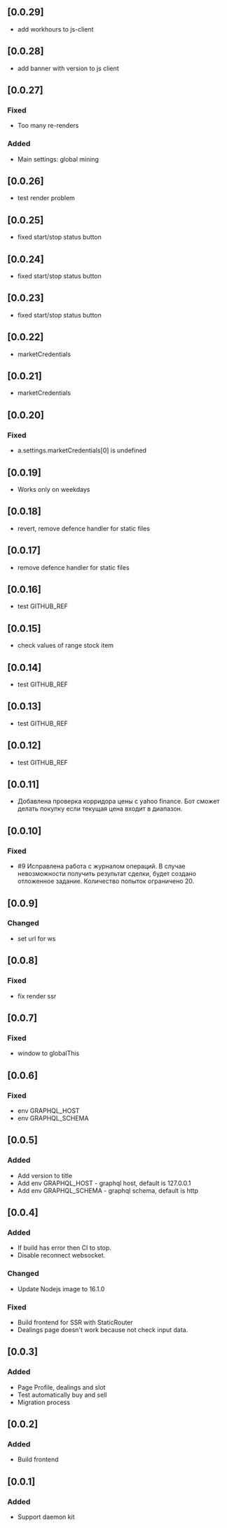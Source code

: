 ## [0.0.29]

-   add workhours to js-client

## [0.0.28]

-   add banner with version to js client

## [0.0.27]

### Fixed

-   Too many re-renders

### Added

-   Main settings: global mining

## [0.0.26]

-   test render problem

## [0.0.25]

-   fixed start/stop status button

## [0.0.24]

-   fixed start/stop status button

## [0.0.23]

-   fixed start/stop status button

## [0.0.22]

-   marketCredentials

## [0.0.21]

-   marketCredentials

## [0.0.20]

### Fixed

-   a.settings.marketCredentials[0] is undefined

## [0.0.19]

-   Works only on weekdays

## [0.0.18]

-   revert, remove defence handler for static files

## [0.0.17]

-   remove defence handler for static files

## [0.0.16]

-   test GITHUB_REF

## [0.0.15]

-   check values of range stock item

## [0.0.14]

-   test GITHUB_REF

## [0.0.13]

-   test GITHUB_REF

## [0.0.12]

-   test GITHUB_REF

## [0.0.11]

-   Добавлена проверка корридора цены с yahoo finance. Бот сможет делать
    покупку если текущая цена входит в диапазон.

## [0.0.10]

### Fixed

-   #9 Исправлена работа с журналом операций. В случае невозможности получить
    результат сделки, будет создано отложенное задание. Количество попыток
    ограничено 20.

## [0.0.9]

### Changed

-   set url for ws

## [0.0.8]

### Fixed

-   fix render ssr

## [0.0.7]

### Fixed

-   window to globalThis

## [0.0.6]

### Fixed

-   env GRAPHQL_HOST
-   env GRAPHQL_SCHEMA

## [0.0.5]

### Added

-   Add version to title
-   Add env GRAPHQL_HOST - graphql host, default is 127.0.0.1
-   Add env GRAPHQL_SCHEMA - graphql schema, default is http

## [0.0.4]

### Added

-   If build has error then CI to stop.
-   Disable reconnect websocket.

### Changed

-   Update Nodejs image to 16.1.0

### Fixed

-   Build frontend for SSR with StaticRouter
-   Dealings page doesn't work because not check input data.

## [0.0.3]

### Added

-   Page Profile, dealings and slot
-   Test automatically buy and sell
-   Migration process

## [0.0.2]

### Added

-   Build frontend

## [0.0.1]

### Added

-   Support daemon kit

